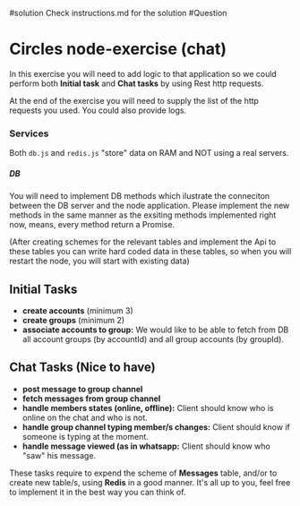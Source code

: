 #solution
Check instructions.md for the solution
#Question
# Circles node-exercise (chat)

In this exercise you will need to add logic to that application so we could perform both **Initial task** and **Chat tasks** by using Rest http requests.

At the end of the exercise you will need to supply the list of the http requests you used. You could also provide logs.

### Services

Both `db.js` and `redis.js` "store" data on RAM and NOT using a real servers.

##### DB

You will need to implement DB methods which ilustrate the conneciton between the DB server and the node application. Please implement the new methods in the same manner as the exsiting methods implemented right now, means, every method return a Promise.

(After creating schemes for the relevant tables and implement the Api to these tables you can write hard coded data in these tables, so when you will restart the node, you will start with existing data)

## Initial Tasks

- **create accounts** (minimum 3)
- **create groups** (minimum 2)
- **associate accounts to group:** We would like to be able to fetch from DB all account groups (by accountId) and all group accounts (by groupId).

## Chat Tasks (Nice to have)

- **post message to group channel**
- **fetch messages from group channel**
- **handle members states (online, offline):** Client should know who is online on the chat and who is not.
- **handle group channel typing member/s changes:** Client should know if someone is typing at the moment.
- **handle message viewed (as in whatsapp:** Client should know who "saw" his message.

These tasks require to expend the scheme of **Messages** table, and/or to create new table/s, using **Redis** in a good manner. It's all up to you, feel free to implement it in the best way you can think of.
